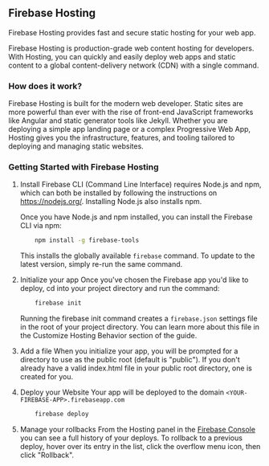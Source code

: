 ## Firebase Hosting

Firebase Hosting provides fast and secure static hosting for your web app.


Firebase Hosting is production-grade web content hosting for developers. With Hosting, you can quickly and easily deploy web apps and static content to a global content-delivery network (CDN) with a single command.

### How does it work?
Firebase Hosting is built for the modern web developer. Static sites are more powerful than ever with the rise of front-end JavaScript frameworks like Angular and static generator tools like Jekyll. Whether you are deploying a simple app landing page or a complex Progressive Web App, Hosting gives you the infrastructure, features, and tooling tailored to deploying and managing static websites.

### Getting Started with Firebase Hosting

1. Install Firebase CLI (Command Line Interface) requires Node.js and npm, which can both be installed by following the instructions on https://nodejs.org/. Installing Node.js also installs npm.

    Once you have Node.js and npm installed, you can install the Firebase CLI via npm:

    ```bash
        npm install -g firebase-tools
    ```
    This installs the globally available `firebase` command. To update to the latest version, simply re-run the same command.
    
    
    
2. Initialize your app
    Once you've chosen the Firebase app you'd like to deploy, cd into your project directory and run the command:
    
    ```bash
        firebase init
    ```
    Running the firebase init command creates a `firebase.json` settings file in the root of your project directory. You can learn more         about this file in the Customize Hosting Behavior section of the guide.


3. Add a file
    When you initialize your app, you will be prompted for a directory to use as the public root (default is "public"). If you don't           already have a valid index.html file in your public root directory, one is created for you.


4. Deploy your Website
    Your app will be deployed to the domain `<YOUR-FIREBASE-APP>.firebaseapp.com`
    
    ```bash
        firebase deploy
    ```
 
 
5. Manage your rollbacks
    From the Hosting panel in the [Firebase Console](https://console.firebase.google.com) you can see a full history of your deploys. To     rollback to a previous deploy, hover over its entry in the list, click the overflow menu icon, then click "Rollback".

 
